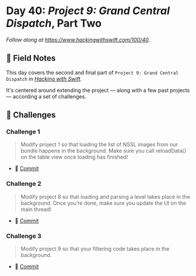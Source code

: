 # Day 40: _Project 9: Grand Central Dispatch_, Part Two

_Follow along at https://www.hackingwithswift.com/100/40_.


## 📒 Field Notes

This day covers the second and final part of `Project 9: Grand Central Dispatch` in _[Hacking with Swift](https://www.hackingwithswift.com/read/9)_.

It's centered around extending the project &mdash; along with a few past projects &mdash; according a set of challenges.


## 🥅 Challenges

### Challenge 1

> Modify project 1 so that loading the list of NSSL images from our bundle happens in the background. Make sure you call reloadData() on the table view once loading has finished!

- 🔗 [Commit](https://github.com/CypherPoet/100-days-of-swift/commit/89eb9a47e0d2658976d911b09db90afe04394342)


### Challenge 2

> Modify project 8 so that loading and parsing a level takes place in the background. Once you’re done, make sure you update the UI on the main thread!

- 🔗 [Commit](https://github.com/CypherPoet/100-days-of-swift/commit/4cd7c12eba54aa57dedf7cf87fb4d12efaa30733)


### Challenge 3

> Modify project 9 so that your filtering code takes place in the background.

- 🔗 [Commit](https://github.com/CypherPoet/100-days-of-swift/commit/19ee717abac9c7e561e00f8b8a9e73e22d2d8572)
